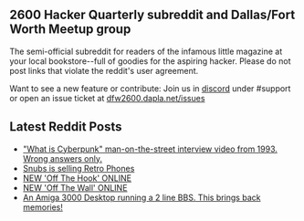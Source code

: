 ## 2600 Hacker Quarterly subreddit and Dallas/Fort Worth Meetup group
The semi-official subreddit for readers of the infamous little magazine at your local bookstore--full of goodies for the aspiring hacker. Please do not post links that violate the reddit's user agreement.

Want to see a new feature or contribute: 
Join us in [discord](https://dfw2600.dapla.net/chat) under #support or open an issue ticket at [dfw2600.dapla.net/issues](https://dfw2600.dapla.net/issues)

## Latest Reddit Posts
<!-- BLOG-POST-LIST:START -->
- ["What is Cyberpunk" man-on-the-street interview video from 1993. Wrong answers only.](https://www.reddit.com/r/2600/comments/13enn3t/what_is_cyberpunk_manonthestreet_interview_video/)
- [Snubs is selling Retro Phones](https://www.reddit.com/r/2600/comments/13eckxz/snubs_is_selling_retro_phones/)
- [NEW 'Off The Hook' ONLINE](https://2600.com/hook/10-05-2023)
- [NEW 'Off The Wall' ONLINE](https://2600.com/wall/09-05-2023)
- [An Amiga 3000 Desktop running a 2 line BBS. This brings back memories!](https://www.reddit.com/r/2600/comments/13d3169/an_amiga_3000_desktop_running_a_2_line_bbs_this/)
<!-- BLOG-POST-LIST:END -->
